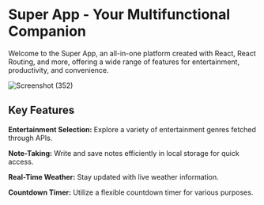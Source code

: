 
# Super App - Your Multifunctional Companion
Welcome to the Super App, an all-in-one platform created with React, React Routing, and more, offering a wide range of features for entertainment, productivity, and convenience.

![Screenshot (352)](https://github.com/AnkitaMalik22/react-super-app/assets/80139836/47eb57a8-8a22-4a28-9fbe-eef4d4ed62e9)

## Key Features

**Entertainment Selection:** Explore a variety of entertainment genres fetched through APIs.

**Note-Taking:** Write and save notes efficiently in local storage for quick access.

**Real-Time Weather:** Stay updated with live weather information.

**Countdown Timer:** Utilize a flexible countdown timer for various purposes.
